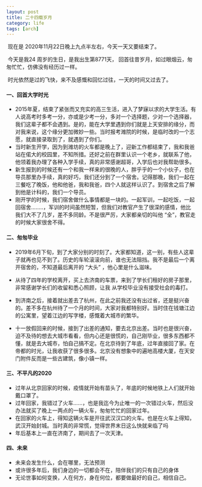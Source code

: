 ```yaml
---
layout: post
title: 二十四载岁月
category: life
tags: [arch]
---
```




​	现在是 2020年11月22日晚上九点半左右，今天一天又要结束了。

​	今天是我24 周岁的生日，是我出生第8771天， 回首往昔岁月，如过眼烟云，匆匆忙忙，仿佛没有经历过一样。

​	时光依然是过的飞快，来不及感慨和回忆过往，一天的时间又过去了。



####  一、回首大学时光



 - 2015年夏，结束了紧张而又充实的高三生活，进入了梦寐以求的大学生活。有人说高考时多考一分，亦或是少考一分，多对一个选择题，少对一个选择器，我们这辈子都不会遇到。是的，能在大学里遇到你们就是上天安排的缘分，而对我来说，这个缘分更加微妙一些。当时报考潍院的时候，是临时改的一个志愿，就直接录取到了，就遇到了你们。
 - 当时新生开学，因为到潍坊的火车都是晚上了，迎新工作都结束了，我和我爸站在偌大的校园里，不知所措。还好之前在群里认识一个老乡，就联系了他，他领着我办理了各种入学手续，真的非常感谢超哥，入学后也对我帮助很多。
 - 新生报到的时候还有一个和我一样来的很晚的人，胖乎乎的一个小伙子，也在导员那里办手续，真的好巧，我们还分到了一个宿舍。记得那晚，我们一起在三餐吃了晚饭，他和他爸，我和我爸，四个人就这样认识了。到宿舍之后了解到他是计科的，我们一个导员。
 - 刚开学的时候，我们宿舍做什么事情都是一块的。一起军训，一起吃饭，一起回宿舍........，军训的时间虽然短暂，但我们对教官产生了很深的感情，他比我们大不了几岁，差不多同龄。不是很严厉，大家都亲切的叫他 “全”，教官走的时候大家很舍不得。

#### 二、匆匆毕业



- 2019年6月下旬，到了大家分别的时刻了。大家都知道，这一别，有些人这辈子就再也见不到了。历史的车轮滚滚向前，谁也无法阻挡。我不是最后一个离开宿舍的，不知道最后离开的 “大头” ，他心里是什么滋味。

- 从待了四年的学校离开，买上去济南的车票，来到了学长们租好的房子那里，非常感谢学长们的收留和悉心照顾，让我 从学校毕业没有接受社会的毒打。

- 到济南之后，接着就出差去了杭州，在此之前我还没有出过省，还是挺兴奋的。差不多在杭州待了一个月的时间，大家对我都特别好。当时住在钱塘江边的公寓里，望着江边的写字楼，感慨着大城市的繁华。

- 十一放假回来的时候，接到了出差的通知，要去北京出差。当时也是很兴奋，迫不及待的想去大城市看看，但内心还是很慌的，自己刚毕业，很多东西都不懂，就是去大城市，怕自己搞不定。在北京待到了年底，过年直接回了家。在帝都的时光，让我收获了很多很多。北京没有想象中的遍地高楼大厦，在天安门附件反而是一些古建筑，像小镇一样。

  

#### 三、不平凡的2020



- 过年从北京回家的时候，疫情就开始有苗头了，年底的时候地铁上人们就开始戴口罩了。
- 过年回家，我错过了火车......，也是我迄今为止唯一的一次错过火车，然后没办法就买了晚上一两点的一辆火车，匆匆忙忙的回家过年。
- 在回家的火车上，得知这辆火车是开往武汉汉口的火车。也是在火车上得知，武汉开始封城。当时真的非常慌，觉得世界末日这么快就来临了吗
- 年后基本上一直在济南了，期间去了一次天津。



#### 四、未来



- 未来会发生什么，会在哪里，无法预测
- 或许很多年后，我们身边的一切都会不在，陪伴我们的只有自己的身体
- 无论世事如何变换，人在何方，身在何位，都要做最好的自己，相信自己。



